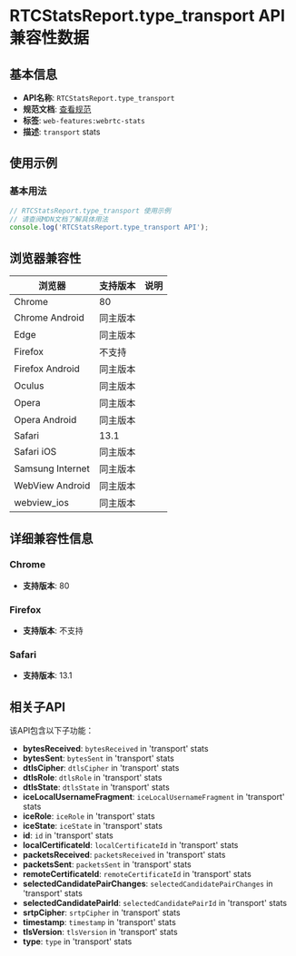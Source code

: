 # RTCStatsReport.type_transport API 兼容性数据

## 基本信息

- **API名称**: `RTCStatsReport.type_transport`
- **规范文档**: [查看规范](https://w3c.github.io/webrtc-stats/#dom-rtcstatstype-transport)
- **标签**: `web-features:webrtc-stats`
- **描述**: `transport` stats

## 使用示例

### 基本用法

```javascript
// RTCStatsReport.type_transport 使用示例
// 请查阅MDN文档了解具体用法
console.log('RTCStatsReport.type_transport API');
```

## 浏览器兼容性

| 浏览器 | 支持版本 | 说明 |
|--------|----------|------|
| Chrome | 80 |  |
| Chrome Android | 同主版本 |  |
| Edge | 同主版本 |  |
| Firefox | 不支持 |  |
| Firefox Android | 同主版本 |  |
| Oculus | 同主版本 |  |
| Opera | 同主版本 |  |
| Opera Android | 同主版本 |  |
| Safari | 13.1 |  |
| Safari iOS | 同主版本 |  |
| Samsung Internet | 同主版本 |  |
| WebView Android | 同主版本 |  |
| webview_ios | 同主版本 |  |

## 详细兼容性信息

### Chrome

- **支持版本**: 80

### Firefox

- **支持版本**: 不支持

### Safari

- **支持版本**: 13.1

## 相关子API

该API包含以下子功能：

- **bytesReceived**: `bytesReceived` in 'transport' stats
- **bytesSent**: `bytesSent` in 'transport' stats
- **dtlsCipher**: `dtlsCipher` in 'transport' stats
- **dtlsRole**: `dtlsRole` in 'transport' stats
- **dtlsState**: `dtlsState` in 'transport' stats
- **iceLocalUsernameFragment**: `iceLocalUsernameFragment` in 'transport' stats
- **iceRole**: `iceRole` in 'transport' stats
- **iceState**: `iceState` in 'transport' stats
- **id**: `id` in 'transport' stats
- **localCertificateId**: `localCertificateId` in 'transport' stats
- **packetsReceived**: `packetsReceived` in 'transport' stats
- **packetsSent**: `packetsSent` in 'transport' stats
- **remoteCertificateId**: `remoteCertificateId` in 'transport' stats
- **selectedCandidatePairChanges**: `selectedCandidatePairChanges` in 'transport' stats
- **selectedCandidatePairId**: `selectedCandidatePairId` in 'transport' stats
- **srtpCipher**: `srtpCipher` in 'transport' stats
- **timestamp**: `timestamp` in 'transport' stats
- **tlsVersion**: `tlsVersion` in 'transport' stats
- **type**: `type` in 'transport' stats

